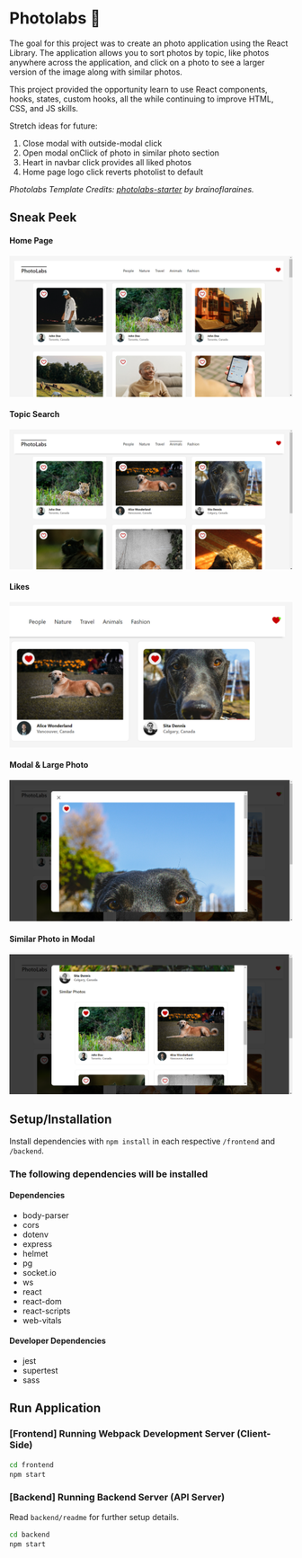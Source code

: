 # Photolabs  📸

The goal for this project was to create an photo application using the React Library. The application allows you to sort photos by topic, like photos anywhere across the application, and click on a photo to see a larger version of the image along with similar photos. 

This project provided the opportunity learn to use React components, hooks, states, custom hooks, all the while continuing to improve HTML, CSS, and JS skills. 

Stretch ideas for future: 
1. Close modal with outside-modal click
2. Open modal onClick of photo in similar photo section
3. Heart in navbar click provides all liked photos
4. Home page logo click reverts photolist to default

*Photolabs Template Credits: [photolabs-starter](https://github.com/lighthouse-labs/photolabs-starter) by brainoflaraines.*


## Sneak Peek
#### Home Page
![Homepage of the Photolabs App](frontend/public/screenshots/homeRoute.png)

#### Topic Search
![Topic search/filter on the home page](frontend/public/screenshots/specificTopic.png)

#### Likes
![Likes on photos, and indicated on heart in the navbar](frontend/public/screenshots/likes.png)

#### Modal & Large Photo
![Modal open and large version of photo](frontend/public/screenshots/modalBigPhoto.png)

#### Similar Photo in Modal
![Modal open and similar photos in view](frontend/public/screenshots/similarAndLiked.png)


## Setup/Installation

Install dependencies with `npm install` in each respective `/frontend` and `/backend`.

### The following dependencies will be installed
#### Dependencies
- body-parser
- cors
- dotenv
- express
- helmet
- pg
- socket.io
- ws
- react
- react-dom
- react-scripts
- web-vitals

#### Developer Dependencies
- jest
- supertest
- sass

## Run Application
### [Frontend] Running Webpack Development Server (Client-Side)

```sh
cd frontend
npm start
```

### [Backend] Running Backend Server (API Server)

Read `backend/readme` for further setup details.

```sh
cd backend
npm start
```
